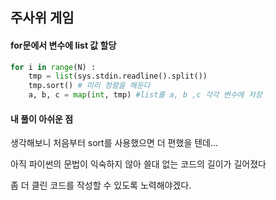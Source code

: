 ## 주사위 게임

#### for문에서 변수에 list 값 할당

```python
for i in range(N) :
    tmp = list(sys.stdin.readline().split())
    tmp.sort() # 미리 정렬을 해둔다
    a, b, c = map(int, tmp) #list를 a, b ,c 각각 변수에 저장
```



#### 내 풀이 아쉬운 점

생각해보니 처음부터 sort를 사용했으면 더 편했을 텐데...

아직 파이썬의 문법이 익숙하지 않아 쓸대 없는 코드의 길이가 길어졌다 

좀 더 클린 코드를 작성할 수 있도록 노력해야겠다.